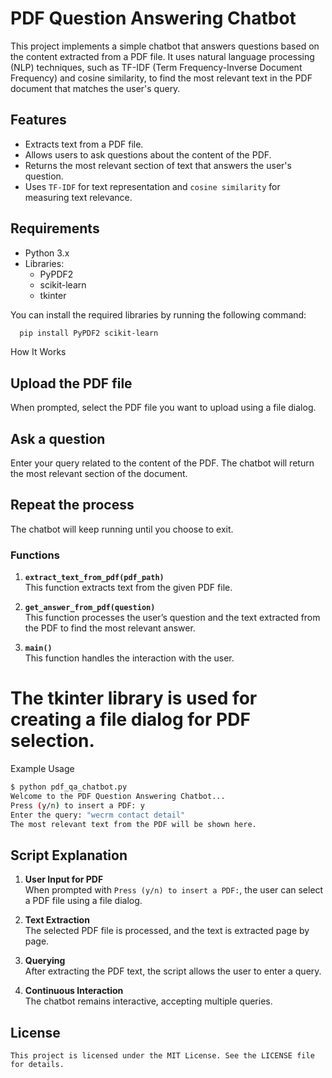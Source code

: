 # PDF Question Answering Chatbot

This project implements a simple chatbot that answers questions based on the content extracted from a PDF file. It uses natural language processing (NLP) techniques, such as TF-IDF (Term Frequency-Inverse Document Frequency) and cosine similarity, to find the most relevant text in the PDF document that matches the user's query.

## Features

- Extracts text from a PDF file.
- Allows users to ask questions about the content of the PDF.
- Returns the most relevant section of text that answers the user's question.
- Uses `TF-IDF` for text representation and `cosine similarity` for measuring text relevance.

## Requirements

- Python 3.x
- Libraries:
  - PyPDF2
  - scikit-learn
  - tkinter

You can install the required libraries by running the following command:

  ```bash
    pip install PyPDF2 scikit-learn
  ```
How It Works

## Upload the PDF file
When prompted, select the PDF file you want to upload using a file dialog.

## Ask a question
Enter your query related to the content of the PDF. The chatbot will return the most relevant section of the document.

## Repeat the process
The chatbot will keep running until you choose to exit.


### Functions

1. **`extract_text_from_pdf(pdf_path)`**  
   This function extracts text from the given PDF file.

2. **`get_answer_from_pdf(question)`**  
   This function processes the user’s question and the text extracted from the PDF to find the most relevant answer.

3. **`main()`**  
   This function handles the interaction with the user.


# The tkinter library is used for creating a file dialog for PDF selection.
Example Usage
```bash
$ python pdf_qa_chatbot.py
Welcome to the PDF Question Answering Chatbot...
Press (y/n) to insert a PDF: y
Enter the query: "wecrm contact detail"
The most relevant text from the PDF will be shown here.
```
## Script Explanation

1. **User Input for PDF**  
   When prompted with `Press (y/n) to insert a PDF:`, the user can select a PDF file using a file dialog.

2. **Text Extraction**  
   The selected PDF file is processed, and the text is extracted page by page.

3. **Querying**  
   After extracting the PDF text, the script allows the user to enter a query.

4. **Continuous Interaction**  
   The chatbot remains interactive, accepting multiple queries.

## License
```
This project is licensed under the MIT License. See the LICENSE file for details.
